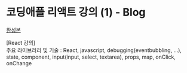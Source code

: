 # 코딩애플 리액트 강의 (1) - Blog
 [완성본](https://zzoajw.github.io/cablog/)  

[React 강의]  
주요 라이브러리 및 기술 : React, javascript, debugging(eventbubbling, ...), state, component, input(input, select, textarea), props, map, onClick, onChange  